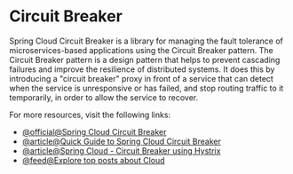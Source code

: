 # Circuit Breaker

Spring Cloud Circuit Breaker is a library for managing the fault tolerance of microservices-based applications using the Circuit Breaker pattern. The Circuit Breaker pattern is a design pattern that helps to prevent cascading failures and improve the resilience of distributed systems. It does this by introducing a "circuit breaker" proxy in front of a service that can detect when the service is unresponsive or has failed, and stop routing traffic to it temporarily, in order to allow the service to recover.

For more resources, visit the following links:

- [@official@Spring Cloud Circuit Breaker](https://spring.io/projects/spring-cloud-circuitbreaker)
- [@article@Quick Guide to Spring Cloud Circuit Breaker](https://www.baeldung.com/spring-cloud-circuit-breaker)
- [@article@Spring Cloud - Circuit Breaker using Hystrix](https://www.tutorialspoint.com/spring_cloud/spring_cloud_circuit_breaker_using_hystrix.htm)
- [@feed@Explore top posts about Cloud](https://app.daily.dev/tags/cloud?ref=roadmapsh)
